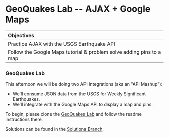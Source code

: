 # GeoQuakes Lab -- AJAX + Google Maps

| Objectives |
| :--- |
| Practice AJAX with the USGS Earthquake API |
| Follow the Google Maps tutorial & problem solve adding pins to a map |

### GeoQuakes Lab

This afternoon we will be doing two API integrations (aka an "API Mashup"):  
- We'll consume JSON data from the USGS for Weekly Significant Earthquakes.
- We'll integrate with the Google Maps API to display a map and pins.

To begin, please clone the [GeoQuakes Lab](https://github.com/sf-wdi-22-23/geoquakes) and follow the readme instructions there.

Solutions can be found in the [Solutions Branch](https://github.com/sf-wdi-22-23/geoquakes/tree/solution).
